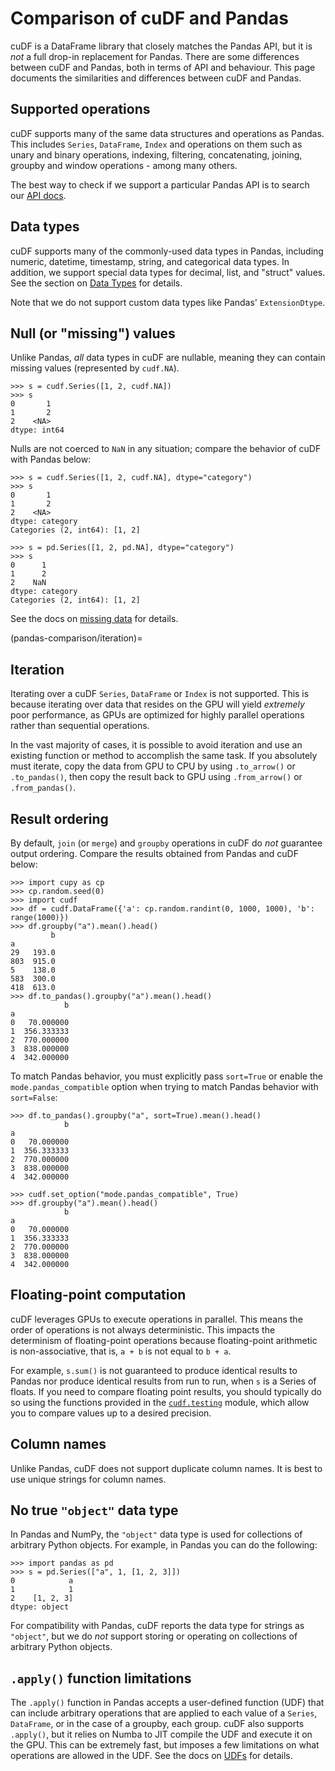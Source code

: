 # Comparison of cuDF and Pandas

cuDF is a DataFrame library that closely matches the Pandas API, but
it is *not* a full drop-in replacement for Pandas.  There are some
differences between cuDF and Pandas, both in terms of API and
behaviour.  This page documents the similarities and differences
between cuDF and Pandas.

## Supported operations

cuDF supports many of the same data structures and operations as
Pandas.  This includes `Series`, `DataFrame`, `Index` and
operations on them such as unary and binary operations, indexing,
filtering, concatenating, joining, groupby and window operations -
among many others.

The best way to check if we support a particular Pandas API is to search
our [API docs](/api_docs/index).

## Data types

cuDF supports many of the commonly-used data types in Pandas,
including numeric, datetime, timestamp, string, and categorical data
types.  In addition, we support special data types for decimal, list,
and "struct" values.  See the section on [Data Types](data-types) for
details.

Note that we do not support custom data types like Pandas'
`ExtensionDtype`.

## Null (or "missing") values

Unlike Pandas, *all* data types in cuDF are nullable,
meaning they can contain missing values (represented by `cudf.NA`).

```{code} python
>>> s = cudf.Series([1, 2, cudf.NA])
>>> s
0       1
1       2
2    <NA>
dtype: int64
```

Nulls are not coerced to `NaN` in any situation;
compare the behavior of cuDF with Pandas below:

```{code} python
>>> s = cudf.Series([1, 2, cudf.NA], dtype="category")
>>> s
0       1
1       2
2    <NA>
dtype: category
Categories (2, int64): [1, 2]

>>> s = pd.Series([1, 2, pd.NA], dtype="category")
>>> s
0      1
1      2
2    NaN
dtype: category
Categories (2, int64): [1, 2]
```

See the docs on [missing data](missing-data) for details.

(pandas-comparison/iteration)=

## Iteration

Iterating over a cuDF `Series`, `DataFrame` or `Index` is not
supported. This is because iterating over data that resides on the GPU
will yield *extremely* poor performance, as GPUs are optimized for
highly parallel operations rather than sequential operations.

In the vast majority of cases, it is possible to avoid iteration and
use an existing function or method to accomplish the same task. If you
absolutely must iterate, copy the data from GPU to CPU by using
`.to_arrow()` or `.to_pandas()`, then copy the result back to GPU
using `.from_arrow()` or `.from_pandas()`.

## Result ordering

By default, `join` (or `merge`) and `groupby` operations in cuDF
do *not* guarantee output ordering.
Compare the results obtained from Pandas and cuDF below:

```{code} python
>>> import cupy as cp
>>> cp.random.seed(0)
>>> import cudf
>>> df = cudf.DataFrame({'a': cp.random.randint(0, 1000, 1000), 'b': range(1000)})
>>> df.groupby("a").mean().head()
         b
a
29   193.0
803  915.0
5    138.0
583  300.0
418  613.0
>>> df.to_pandas().groupby("a").mean().head()
            b
a
0   70.000000
1  356.333333
2  770.000000
3  838.000000
4  342.000000
```

To match Pandas behavior, you must explicitly pass `sort=True`
or enable the `mode.pandas_compatible` option when trying to
match Pandas behavior with `sort=False`:

```{code} python
>>> df.to_pandas().groupby("a", sort=True).mean().head()
            b
a
0   70.000000
1  356.333333
2  770.000000
3  838.000000
4  342.000000

>>> cudf.set_option("mode.pandas_compatible", True)
>>> df.groupby("a").mean().head()
            b
a
0   70.000000
1  356.333333
2  770.000000
3  838.000000
4  342.000000
```

## Floating-point computation

cuDF leverages GPUs to execute operations in parallel.  This means the
order of operations is not always deterministic.  This impacts the
determinism of floating-point operations because floating-point
arithmetic is non-associative, that is, `a + b` is not equal to `b + a`.

For example, `s.sum()` is not guaranteed to produce identical results
to Pandas nor produce identical results from run to run, when `s` is a
Series of floats.  If you need to compare floating point results, you
should typically do so using the functions provided in the
[`cudf.testing`](/api_docs/general_utilities#testing-functions)
module, which allow you to compare values up to a desired precision.

## Column names

Unlike Pandas, cuDF does not support duplicate column names.
It is best to use unique strings for column names.

## No true `"object"` data type

In Pandas and NumPy, the `"object"` data type is used for
collections of arbitrary Python objects.  For example, in Pandas you
can do the following:

```{code} python
>>> import pandas as pd
>>> s = pd.Series(["a", 1, [1, 2, 3]])
0            a
1            1
2    [1, 2, 3]
dtype: object
```

For compatibility with Pandas, cuDF reports the data type for strings
as `"object"`, but we do *not* support storing or operating on
collections of arbitrary Python objects.

## `.apply()` function limitations

The `.apply()` function in Pandas accepts a user-defined function
(UDF) that can include arbitrary operations that are applied to each
value of a `Series`, `DataFrame`, or in the case of a groupby,
each group.  cuDF also supports `.apply()`, but it relies on Numba to
JIT compile the UDF and execute it on the GPU. This can be extremely
fast, but imposes a few limitations on what operations are allowed in
the UDF. See the docs on [UDFs](guide-to-udfs) for details.
